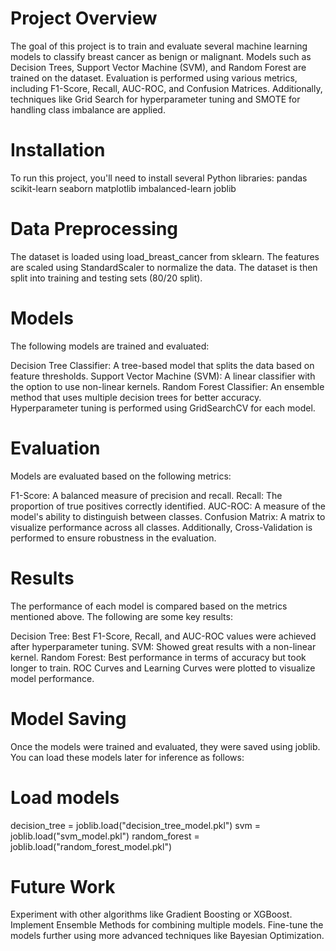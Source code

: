 # Project Overview
The goal of this project is to train and evaluate several machine learning models to classify breast cancer as benign or malignant. Models such as Decision Trees, Support Vector Machine (SVM), and Random Forest are trained on the dataset. Evaluation is performed using various metrics, including F1-Score, Recall, AUC-ROC, and Confusion Matrices. Additionally, techniques like Grid Search for hyperparameter tuning and SMOTE for handling class imbalance are applied.

# Installation
To run this project, you'll need to install several Python libraries:
pandas
scikit-learn
seaborn
matplotlib
imbalanced-learn
joblib

# Data Preprocessing
The dataset is loaded using load_breast_cancer from sklearn. The features are scaled using StandardScaler to normalize the data. The dataset is then split into training and testing sets (80/20 split).

# Models
The following models are trained and evaluated:

Decision Tree Classifier: A tree-based model that splits the data based on feature thresholds.
Support Vector Machine (SVM): A linear classifier with the option to use non-linear kernels.
Random Forest Classifier: An ensemble method that uses multiple decision trees for better accuracy.
Hyperparameter tuning is performed using GridSearchCV for each model.

# Evaluation
Models are evaluated based on the following metrics:

F1-Score: A balanced measure of precision and recall.
Recall: The proportion of true positives correctly identified.
AUC-ROC: A measure of the model's ability to distinguish between classes.
Confusion Matrix: A matrix to visualize performance across all classes.
Additionally, Cross-Validation is performed to ensure robustness in the evaluation.

# Results
The performance of each model is compared based on the metrics mentioned above. The following are some key results:

Decision Tree: Best F1-Score, Recall, and AUC-ROC values were achieved after hyperparameter tuning.
SVM: Showed great results with a non-linear kernel.
Random Forest: Best performance in terms of accuracy but took longer to train.
ROC Curves and Learning Curves were plotted to visualize model performance.

# Model Saving
Once the models were trained and evaluated, they were saved using joblib. You can load these models later for inference as follows:



# Load models
decision_tree = joblib.load("decision_tree_model.pkl")
svm = joblib.load("svm_model.pkl")
random_forest = joblib.load("random_forest_model.pkl")

# Future Work
Experiment with other algorithms like Gradient Boosting or XGBoost.
Implement Ensemble Methods for combining multiple models.
Fine-tune the models further using more advanced techniques like Bayesian Optimization.
